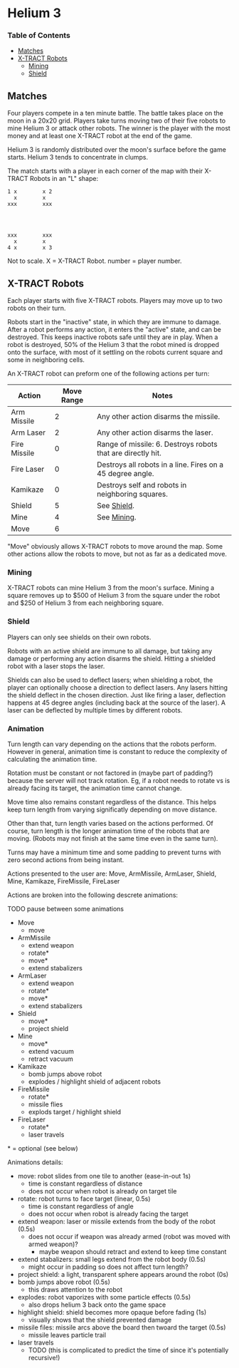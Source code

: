 # Helium 3

### Table of Contents

- [Matches](#matches)
- [X-TRACT Robots](#x-tract-robots)
  - [Mining](#mining)
  - [Shield](#shield)

## Matches

Four players compete in a ten minute battle. The battle takes place on the moon in a 20x20 grid. Players take turns moving two of their five robots to mine Helium 3 or attack other robots. The winner is the player with the most money and at least one X-TRACT robot at the end of the game.

Helium 3 is randomly distributed over the moon's surface before the game starts. Helium 3 tends to concentrate in clumps.

The match starts with a player in each corner of the map with their X-TRACT Robots in an "L" shape:

```
1 x        x 2
  x        x
xxx        xxx




xxx        xxx
  x        x
4 x        x 3
```

Not to scale. X = X-TRACT Robot. number = player number.

## X-TRACT Robots

Each player starts with five X-TRACT robots. Players may move up to two robots on their turn.

Robots start in the "inactive" state, in which they are immune to damage. After a robot performs any action, it enters the "active" state, and can be destroyed. This keeps inactive robots safe until they are in play. When a robot is destroyed, 50% of the Helium 3 that the robot mined is dropped onto the surface, with most of it settling on the robots current square and some in neighboring cells.

An X-TRACT robot can preform one of the following actions per turn:

| Action       | Move Range | Notes                                                       |
| ------------ | ---------- | ----------------------------------------------------------- |
| Arm Missile  | 2          | Any other action disarms the missile.                       |
| Arm Laser    | 2          | Any other action disarms the laser.                         |
| Fire Missile | 0          | Range of missile: 6. Destroys robots that are directly hit. |
| Fire Laser   | 0          | Destroys all robots in a line. Fires on a 45 degree angle.  |
| Kamikaze     | 0          | Destroys self and robots in neighboring squares.            |
| Shield       | 5          | See [Shield](#shield).                                      |
| Mine         | 4          | See [Mining](#mining).                                      |
| Move         | 6          |                                                             |

"Move" obviously allows X-TRACT robots to move around the map. Some other actions allow the robots to move, but not as far as a dedicated move.

### Mining

X-TRACT robots can mine Helium 3 from the moon's surface. Mining a square removes up to $500 of Helium 3 from the square under the robot and $250 of Helium 3 from each neighboring square.

### Shield

Players can only see shields on their own robots.

Robots with an active shield are immune to all damage, but taking any damage or performing any action disarms the shield. Hitting a shielded robot with a laser stops the laser.

Shields can also be used to deflect lasers; when shielding a robot, the player can optionally choose a direction to deflect lasers. Any lasers hitting the shield deflect in the chosen direction. Just like firing a laser, deflection happens at 45 degree angles (including back at the source of the laser). A laser can be deflected by multiple times by different robots.

### Animation

Turn length can vary depending on the actions that the robots perform. However in general, animation time is constant to reduce the complexity of calculating the animation time.

Rotation must be constant or not factored in (maybe part of padding?) because the server will not track rotation. Eg,
if a robot needs to rotate vs is already facing its target, the animation time cannot change.

Move time also remains constant regardless of the distance. This helps keep turn length from varying significatly depending on move distance.

Other than that, turn length varies based on the actions performed. Of course, turn length is the longer animation time of the robots that are moving. (Robots may not finish at the same time even in the same turn).

Turns may have a minimum time and some padding to prevent turns with zero second actions from being instant.

Actions presented to the user are: Move, ArmMissile, ArmLaser, Shield, Mine, Kamikaze, FireMissile, FireLaser

Actions are broken into the following descrete animations:

TODO pause between some animations

- Move
  - move
- ArmMissile
  - extend weapon
  - rotate\*
  - move\*
  - extend stabalizers
- ArmLaser
  - extend weapon
  - rotate\*
  - move\*
  - extend stabalizers
- Shield
  - move\*
  - project shield
- Mine
  - move\*
  - extend vacuum
  - retract vacuum
- Kamikaze
  - bomb jumps above robot
  - explodes / highlight shield of adjacent robots
- FireMissile
  - rotate\*
  - missile flies
  - explods target / highlight shield
- FireLaser
  - rotate\*
  - laser travels

\* = optional (see below)

Animations details:

- move: robot slides from one tile to another (ease-in-out 1s)
  - time is constant regardless of distance
  - does not occur when robot is already on target tile
- rotate: robot turns to face target (linear, 0.5s)
  - time is constant regardless of angle
  - does not occur when robot is already facing the target
- extend weapon: laser or missile extends from the body of the robot (0.5s)
  - does not occur if weapon was already armed (robot was moved with armed weapon)?
    - maybe weapon should retract and extend to keep time constant
- extend stabalizers: small legs extend from the robot body (0.5s)
  - might occur in padding so does not affect turn length?
- project shield: a light, transparent sphere appears around the robot (0s)
- bomb jumps above robot (0.5s)
  - this draws attention to the robot
- explodes: robot vaporizes with some particle effects (0.5s)
  - also drops helium 3 back onto the game space
- highlight shield: shield becomes more opaque before fading (1s)
  - visually shows that the shield prevented damage
- missile files: missile arcs above the board then twoard the target (0.5s)
  - missile leaves particle trail
- laser travels
  - TODO (this is complicated to predict the time of since it's potentially recursive!)
